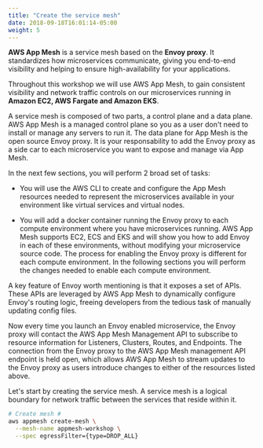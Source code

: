 ```yaml
---
title: "Create the service mesh"
date: 2018-09-18T16:01:14-05:00
weight: 5
---
```


**AWS App Mesh** is a service mesh based on the **Envoy proxy**. It standardizes how microservices communicate, giving you end-to-end visibility and helping to ensure high-availability for your applications.

Throughout this workshop we will use AWS App Mesh, to gain consistent visibility and network traffic controls on our microservices running in **Amazon EC2, AWS Fargate and Amazon EKS**. 

A service mesh is composed of two parts, a control plane and a data plane. AWS App Mesh is a managed control plane so you as a user don't need to install or manage any servers to run it. The data plane for App Mesh is the open source Envoy proxy. It is your responsability to add the Envoy proxy as a side car to each microservice you want to expose and manage via App Mesh.

In the next few sections, you will perform 2 broad set of tasks: 

* You will use the AWS CLI to create and configure the App Mesh resources needed to represent the microservices available in your environment like virtual services and virtual nodes. 

* You will add a docker container running the Envoy proxy to each compute environment where you have microservices running. AWS App Mesh supports EC2, ECS and EKS and will show you how to add Envoy in each of these environments, without modifying your microservice source code. The process for enabling the Envoy proxy is different for each compute environment. In the following sections you will perform the changes needed to enable each compute environment. 

A key feature of Envoy worth mentioning is that it exposes a set of APIs. These APIs are leveraged by AWS App Mesh to dynamically configure Envoy's routing logic, freeing developers from the tedious task of manually updating config files.

Now every time you launch an Envoy enabled microservice, the Envoy proxy will contact the AWS App Mesh Management API to subscribe to resource information for Listeners, Clusters, Routes, and Endpoints. The connection from the Envoy proxy to the AWS App Mesh management API endpoint is held open, which allows AWS App Mesh to stream updates to the Envoy proxy as users introduce changes to either of the resources listed above.   

Let's start by creating the service mesh. A service mesh is a logical boundary for network traffic between the services that reside within it.

```bash
# Create mesh #
aws appmesh create-mesh \
  --mesh-name appmesh-workshop \
  --spec egressFilter={type=DROP_ALL}
```
